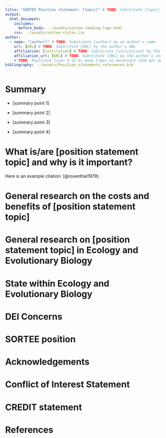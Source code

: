 ```yaml
---
title: "SORTEE Position statement: [topic]" # TODO: Substitute [topic] by its corresponding value
output:
  html_document:
    includes:
      before_body: ../assets/sortee-leading-logo.html
    css: ../assets/sortee-styles.css
author:
  - name: "[author]" # TODO: Substitute [author] by an author's name
    url: [URL] # TODO: Substitute [URL] by the author's URL
    affiliation: [institution] # TODO: Substitute [institution] by the author's affiliation(s)
    affiliation_url: [URL] # TODO: Substitute [URL] by the author's institution URL
    # TODO: Replicate lines 9-12 as many times as necessary (one per author)
bibliography: ../assets/Position_statements_references.bib
---
```


<!-- # NOTE: Headings are suggestive; please adapt to your own needs -->

<!-- # NOTE: Please include references in the `bibliography` file stated in the yaml front matter (line 7). In RStudio's visual editor, please use the "citation" tool (`Shift-Cmd-F8`, Mac or `Shift-Ctrl-F8`, Win) -->

<!-- # TODO: Remove previous notes -->

# Summary

<!-- # TODO: Substitute [summary point #] in the four bullet points by four summary points about the topic -->

- [summary point 1]

- [summary point 2]

- [summary point 3]

- [summary point 4]

# What is/are [position statement topic] and why is it important?

<!-- # TODO: Substitute [position statement topic] above by the actual topic of the position statement -->

<!-- # TODO: Give an overview of topic. Explain what is it and why it is important for "ORT" (Openness, Reproducibility, and Transparency) -->

Here is an example citation: [@rosenthal1979].

<!-- # TODO: Delete the example above -->

# General research on the costs and benefits of [position statement topic]

<!-- # TODO: Substitute [position statement topic] above by the actual topic of the position statement -->

<!-- # TODO: Provide research evidence on the topic, from any field -->

# General research on [position statement topic] in Ecology and Evolutionary Biology

<!-- # TODO: Substitute [position statement topic] above by the actual topic of the position statement -->

<!-- # TODO: Provide evidence on the topic, specifically from the EcoEvo research field -->

# State within Ecology and Evolutionary Biology

<!-- # TODO: Provide an overview of the state of the topic within the field, if known -->

# DEI Concerns

<!-- # TODO: Comment on issues related to Diversity, Equality, and Inclusion (e.g., open access publishing requires a prohibitive cost for some members) -->

# SORTEE position

<!-- # TODO: Provide a statement regarding SORTEE's current position on the topic (can be uncertain) -->

# Acknowledgements

<!-- # TODO: Fill in acknowledgement(s) statement as needed -->

# Conflict of Interest Statement

<!-- # TODO: Provide a conflict of interest statement -->

# CREDIT statement

<!-- # TODO: Add contributions as CREDIT statement -->

# References

<!-- # TODO: Delete all "TODO"'s and other comments in the template! -->
